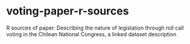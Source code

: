# voting-paper-r-sources
R sources of paper: Describing the nature of legislation through roll call voting in the Chilean National Congress, a linked dataset description
